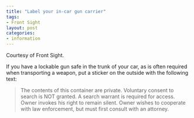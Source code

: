 ```yaml
---
title: "Label your in-car gun carrier"
tags:
- Front Sight
layout: post
categories:
- information
---
```


Courtesy of Front Sight.

If you have a lockable gun safe in the trunk of your car, as is often required when transporting a weapon, put a sticker on the outside with the following text:

> The contents of this container are private. Voluntary consent to search is NOT granted. A search warrant is required for access. Owner invokes his right to remain silent. Owner wishes to cooperate with law enforcement, but must first consult with an attorney.
